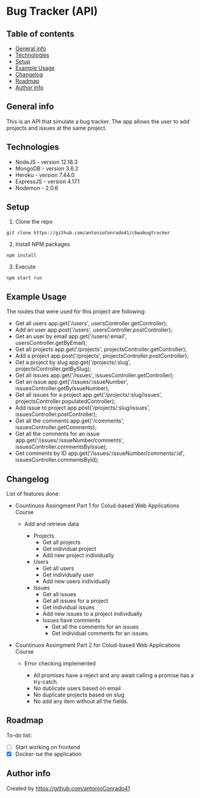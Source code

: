 # Bug Tracker (API)

## Table of contents
* [General info](#general-info)
* [Technologies](#technologies)
* [Setup](#setup)
* [Example Usage](#example-usage)
* [Changelog](#changelog)
* [Roadmap](#roadmap)
* [Author info](#author-info)

## General info
This is an API that simulate a bug tracker. The app allows the user to add projects and issues at the same project.

## Technologies
* NodeJS - version 12.18.3
* MongoDB - version 3.6.2
* Heroku - version 7.44.0
* ExpressJS - version 4.17.1
* Nodemon - 2.0.6

## Setup
1. Clone the repo

`git clone https://github.com/antonioConrado41/cbwabugtracker`

2. Install NPM packages

`
npm install
`

3. Execute 

`npm start run ` 


## Example Usage
The routes that were used for this project are following:

* Get all users app.get('/users', usersController.getController);
* Add an user app.post('/users', usersController.postController);
* Get an user by email app.get('/users/:email', usersController.getByEmail);
* Get all projects app.get('/projects', projectsController.getController);
* Add a project app.post('/projects', projectsController.postController);
* Get a project by slug app.get('/projects/:slug', projectsController.getBySlug);
* Get all issues app.get('/issues', issuesController.getController);
* Get an issue app.get('/issues/:issueNumber', issuesController.getByIssueNumber);
* Get all issues for a project app.get('/projects/:slug/issues', projectsController.populatedController);
* Add issue to project app.post('/projects/:slug/issues', issuesController.postController);
* Get all the comments app.get('/comments', issuesController.getComments);
* Get all the comments for an issue app.get('/issues/:issueNumber/comments', issuesController.commentsByIssue);
* Get comments by ID app.get('/issues/:issueNumber/comments/:id', issuesController.commentsById);

## Changelog
List of features done: 
 * Countinuos Assingment Part 1 for Colud-based Web Applications Course 
    - Add and retrieve data
    
        - Projects
            - Get all projects
            - Get individual project
            - Add new project individually
         - Users
            - Get all users
            - Get individually user
            - Add new users individually
         - Issues
            - Get all issues
            - Get all issues for a project
            - Get individual issues
            - Add new issues to a project individually
            - Issues have comments
                - Get all the comments for an issues
                - Get individual comments for an issues.
                
 * Countinuos Assingment Part 2 for Colud-based Web Applications Course 
    - Error checking implemented
    
        - All promises have a reject and any await calling a promise has a try-catch.
        - No dublicate users based on email
        - No duplicate projects based on slug
        - No add any item without all the fields.

## Roadmap
To-do list: 
- [ ] Start working on frontend
- [x] Docker-ise the application

## Author info
Created by https://github.com/antonioConrado41 
